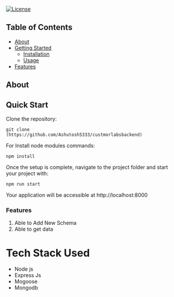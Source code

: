 <div  style="margin: 30px;">
  



[![License](https://img.shields.io/badge/license-MIT-blue.svg)](https://opensource.org/licenses/MIT)



## Table of Contents

- [About](#about)
- [Getting Started](#getting-started)
  - [Installation](#installation)
  - [Usage](#usage)
- [Features](#features)


## About


## Quick Start

Clone the repository:

```
git clone  (https://github.com/Ashutosh5333/custmorlabsbackend)
```

For Install node modules commands:

```
npm install
```

Once the setup is complete, navigate to the project folder and start your project with:

```
npm run start
```
Your application will be accessible at http://localhost:8000


### Features
   1. Able to Add New Schema
   2. Able to get data
  
      


# Tech Stack Used

- Node js 
- Express Js
- Mogoose
- Mongodb

  

